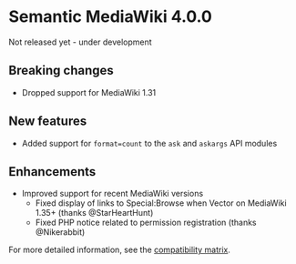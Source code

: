 # Semantic MediaWiki 4.0.0

Not released yet - under development

## Breaking changes

* Dropped support for MediaWiki 1.31

## New features

* Added support for `format=count` to the `ask` and `askargs` API modules

## Enhancements

* Improved support for recent MediaWiki versions
    * Fixed display of links to Special:Browse when Vector on MediaWiki 1.35+ (thanks @StarHeartHunt)
    * Fixed PHP notice related to permission registration (thanks @Nikerabbit)

For more detailed information, see the [compatibility matrix](../COMPATIBILITY.md#compatibility).


